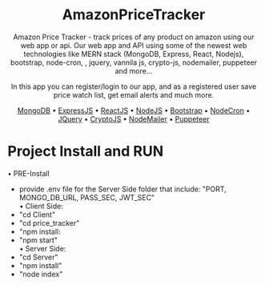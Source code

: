 
<div align="center">

# AmazonPriceTracker

Amazon Price Tracker - track prices of any product on amazon using our web app or api. Our web app and API
using some of the newest web technologies like MERN stack (MongoDB, Express, React, Nodejs), bootstrap, node-cron, 
, jquery, vannila js, crypto-js, nodemailer, puppeteer and more...

In this app you can register/login to our app, and as a registered user save price watch list, get email alerts and much more.

[MongoDB](https://www.mongodb.com/) •
[ExpressJS](https://expressjs.com/) •
[ReactJS](https://reactjs.org/) •
[NodeJS](https://nodejs.org/en/) •
[Bootstrap](https://getbootstrap.com/) •
[NodeCron](https://www.npmjs.com/package/node-cron) •
[JQuery](https://jquery.com/) •
[CryptoJS](https://www.npmjs.com/package/crypto-js) •
[NodeMailer](https://nodemailer.com/about/) •
[Puppeteer](https://pptr.dev/)

</div>

# Project Install and RUN<br>
• PRE-Install<br>
  - provide .env file for the Server Side folder that include:
    "PORT, MONGO_DB_URL, PASS_SEC, JWT_SEC"<br>
• Client Side:<br>
  - "cd Client"<br>
  - "cd price_tracker"<br>
  - "npm install:<br>
  - "npm start"<br>
• Server Side:<br>
  - "cd Server"<br>
  - "npm install"<br>
  - "node index"<br>
